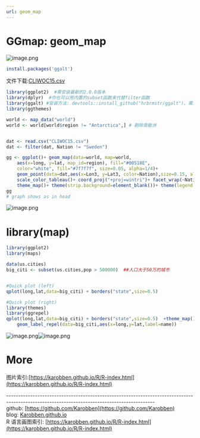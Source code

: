 ```yaml
---
url: geom_map
---
```


# GGmap: geom_map

![image.png](https://cdn.nlark.com/yuque/0/2020/png/691897/1579786627467-be905073-1422-4905-a312-f8a4108449a9.png#align=left&display=inline&height=530&name=image.png&originHeight=696&originWidth=979&size=258040&status=done&style=none&width=746)

```r
install.packages('ggalt')  
```

文件下载:[CLIWOC15.csv](https://raw.githubusercontent.com/ljtyduyu/DataWarehouse/master/File/CLIWOC15.csv)

```r
library(ggplot2)  #需安装最新的2.0.0版本
library(dplyr)  #你也可以用内置的subset函数来代替filter函数
library(ggalt) #安装方法: devtools::install_github("hrbrmstr/ggalt")。需安装加载devtools包
library(ggthemes)

world <- map_data("world")
world <- world[world$region != "Antarctica",] # 剔除南极洲


dat <- read.csv("CLIWOC15.csv")
dat <- filter(dat, Nation != "Sweden")

gg <- ggplot()+ geom_map(data=world, map=world,
	aes(x=long, y=lat, map_id=region), fill="#00518E",
	color="white", fill="#7f7f7f", size=0.05, alpha=1/4)+ 
	geom_point(data=dat,aes(x=Lon3, y=Lat3, color=Nation),size=0.15, alpha=1/100)+
	scale_color_tableau()+ coord_proj("+proj=wintri")+ facet_wrap(~Nation)+
	theme_map()+ theme(strip.background=element_blank())+ theme(legend.position="none")
gg
# graph shows as in head
```

![image.png](https://cdn.nlark.com/yuque/0/2020/png/691897/1579786619592-4124512b-2264-411b-b4dd-0ff47f4bf536.png#align=left&display=inline&height=696&name=image.png&originHeight=696&originWidth=979&size=258040&status=done&style=none&width=979)

<a name="b0FAh"></a>
# library(map)

```r
library(ggplot2)
library(maps)

data(us.cities)
big_citi <- subset(us.cities,pop > 500000)  ##人口大于50万的城市


#Quick plot (left)
qplot(long,lat,data=big_citi) + borders("state",size=0.5)

#Quick plot (right)
library(themes)
library(ggrepel)
qplot(long,lat,data=big_citi) + borders("state",size=0.5)  +theme_map()+
	geom_label_repel(data=big_citi,aes(x=long,y=lat,label=name)) 
```
![image.png](https://cdn.nlark.com/yuque/0/2020/png/691897/1579879615029-4b3dd184-7177-40e8-974d-702fe5ccc5b0.png#align=left&display=inline&height=240&name=image.png&originHeight=405&originWidth=586&size=57663&status=done&style=none&width=347)![image.png](https://cdn.nlark.com/yuque/0/2020/png/691897/1579785807568-59258b75-0aca-410b-8228-916dc6ac8659.png#align=left&display=inline&height=240&name=image.png&originHeight=346&originWidth=562&size=82851&status=done&style=none&width=390)


<a name="FG8Ad"></a>
# More
图片索引:[https://karobben.github.io/R/R-index.html](https://karobben.github.io/R/R-index.html)




--------------------------------------------------------------------------------------------------------------------------------------------<br />github: [https://github.com/Karobben](https://github.com/Karobben)<br />blog: [Karobben.github.io](http://Karobben.github.io)<br />R 语言画图索引: [https://karobben.github.io/R/R-index.html](https://karobben.github.io/R/R-index.html)
